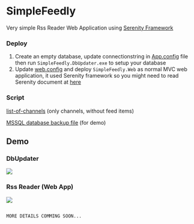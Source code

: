 # SimpleFeedly
Very simple Rss Reader Web Application using <a href="https://github.com/volkanceylan/Serenity" target="_blank">Serenity Framework</a> 

### Deploy
1. Create an empty database, update connectionstring in <a href="https://github.com/minhhungit/SimpleFeedly/blob/master/Src/SimpleFeedly.DbUpdater/App.config">App.config</a> file then run `SimpleFeedly.DbUpdater.exe` to setup your database
2. Update <a href='https://github.com/minhhungit/SimpleFeedly/blob/master/Src/SimpleFeedly.Web/Web.config'>web.config</a> and deploy `SimpleFeedly.Web` as normal MVC web application, it used Serenity framework so you might need to read Serenity document at <a href="https://serenity.is/docs/getting_started/README" target="_blank">here</a>  

### Script 
<a href="https://github.com/minhhungit/SimpleFeedly/blob/master/wiki/Scripts/list-of-channels.sql" target="_blank">list-of-channels</a> (only channels, without feed items)

<a href="https://github.com/minhhungit/SimpleFeedly/releases/download/v1.0/bkSimpleFeedly-20190425-0352am-MSSM-2017.zip" target="_blank">MSSQL database backup file</a> (for demo)

## Demo
### DbUpdater
<img src="https://raw.githubusercontent.com/minhhungit/SimpleFeedly/master/wiki/Images/demo03.png" />

### Rss Reader (Web App)
<img src="https://raw.githubusercontent.com/minhhungit/SimpleFeedly/master/wiki/Images/demo01.png" />

```

MORE DETAILS COMMING SOON...

```